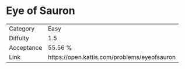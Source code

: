 # Eye of Sauron

<table>
    <tr>
        <td>Category</td>
        <td>Easy</td>
    </tr>
    <tr>
        <td>Diffulty</td>
        <td>1.5</td>
    </tr>
    <tr>
        <td>Acceptance</td>
        <td>55.56 %</td>
    </tr>
    <tr>
        <td>Link</td>
        <td>https://open.kattis.com/problems/eyeofsauron</td>
    </tr>
</table>